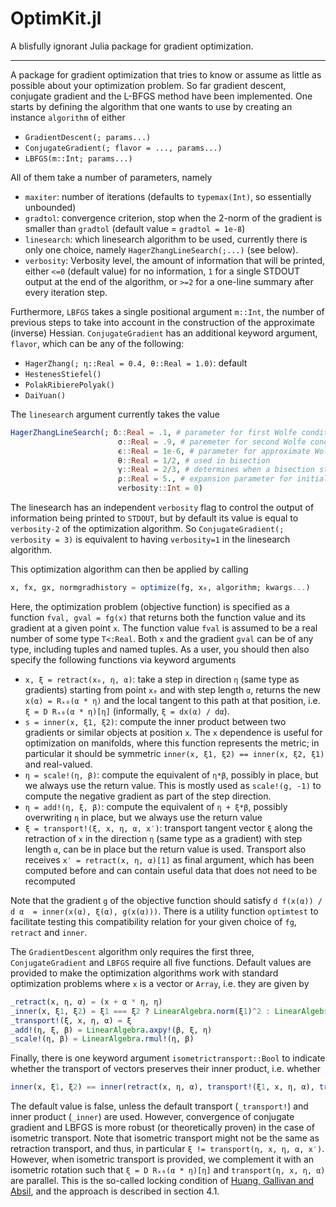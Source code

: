 # OptimKit.jl

A blisfully ignorant Julia package for gradient optimization.

---

A package for gradient optimization that tries to know or assume as little as possible about your optimization problem. So far gradient descent, conjugate gradient and the L-BFGS method have been implemented. One starts by defining the algorithm that one wants to use by creating an instance `algorithm` of either
*   `GradientDescent(; params...)`
*   `ConjugateGradient(; flavor = ..., params...)`
*   `LBFGS(m::Int; params...)`

All of them take a number of parameters, namely

*   `maxiter`: number of iterations (defaults to `typemax(Int)`, so essentially unbounded)
*   `gradtol`: convergence criterion, stop when the 2-norm of the gradient is smaller than `gradtol` (default value = `gradtol = 1e-8`)
*   `linesearch`: which linesearch algorithm to be used, currently there is only one choice, namely `HagerZhangLineSearch(;...)` (see below).
*   `verbosity`: Verbosity level, the amount of information that will be printed, either `<=0` (default value) for no information, `1` for a single STDOUT output at the end of the algorithm, or `>=2` for a one-line summary after every iteration step.

Furthermore, `LBFGS` takes a single positional argument `m::Int`, the number of previous steps to take into account in the construction of the approximate (inverse) Hessian. `ConjugateGradient` has an additional keyword argument, `flavor`, which can be any of the following:
*   `HagerZhang(; η::Real = 0.4, θ::Real = 1.0)`: default
*   `HestenesStiefel()`
*   `PolakRibierePolyak()`
*   `DaiYuan()`

The `linesearch` argument currently takes the value
```julia
HagerZhangLineSearch(; δ::Real = .1, # parameter for first Wolfe condition
                        σ::Real = .9, # paremeter for second Wolfe condition
                        ϵ::Real = 1e-6, # parameter for approximate Wolfe condition, accept fluctation of ϵ on the function value
                        θ::Real = 1/2, # used in bisection
                        γ::Real = 2/3, # determines when a bisection step is performed
                        ρ::Real = 5., # expansion parameter for initial bracket interval
                        verbosity::Int = 0)
```
The linesearch has an independent `verbosity` flag to control the output of information being printed to `STDOUT`, but by default its value is equal to `verbosity-2` of the optimization algorithm. So `ConjugateGradient(; verbosity = 3)` is equivalent to
having `verbosity=1` in the linesearch algorithm.

This optimization algorithm can then be applied by calling
```julia
x, fx, gx, normgradhistory = optimize(fg, x₀, algorithm; kwargs...)
```
Here, the optimization problem (objective function) is specified as a function `fval, gval = fg(x)` that returns both the function value and its gradient at a given point `x`. The function value `fval` is assumed to be a real number of some type `T<:Real`. Both `x` and the gradient `gval` can be of any type, including tuples and named tuples. As a user, you should then also specify the following functions via keyword arguments

*    `x, ξ = retract(x₀, η, α)`: take a step in direction `η` (same type as gradients) starting from point `x₀` and with step length `α`, returns the new ``x(α) = Rₓ₀(α * η)`` and the local tangent to this path at that position, i.e. ``ξ = D Rₓ₀(α * η)[η]`` (informally, ``ξ = dx(α) / dα``).
*    `s = inner(x, ξ1, ξ2)`: compute the inner product between two gradients or similar objects at position `x`. The `x` dependence is useful for optimization on manifolds, where this function represents the metric; in particular it should be symmetric `inner(x, ξ1, ξ2) == inner(x, ξ2, ξ1)` and real-valued.
*    `η = scale!(η, β)`: compute the equivalent of `η*β`, possibly in place, but we always use the return value. This is mostly used as `scale!(g, -1)` to compute the negative gradient as part of the step direction.
*    `η = add!(η, ξ, β)`: compute the equivalent of `η + ξ*β`, possibly overwriting `η` in place, but we always use the return value
*    `ξ = transport!(ξ, x, η, α, x′)`: transport tangent vector `ξ` along the retraction of `x` in the direction `η` (same type as a gradient) with step length `α`, can be in place but the return value is used. Transport also receives `x′ = retract(x, η, α)[1]` as final argument, which has been computed before and can contain useful data that does not need to be recomputed

Note that the gradient `g` of the objective function should satisfy ``d f(x(α)) / d α  = inner(x(α), ξ(α), g(x(α)))``. There is a utility function `optimtest` to facilitate testing this compatibility relation for your given choice of `fg`, `retract` and `inner`.

The `GradientDescent` algorithm only requires the first three, `ConjugateGradient` and `LBFGS` require all five functions. Default values are provided to make the optimization algorithms work with standard optimization problems where `x` is a vector or `Array`, i.e. they are given by
```julia
_retract(x, η, α) = (x + α * η, η)
_inner(x, ξ1, ξ2) = ξ1 === ξ2 ? LinearAlgebra.norm(ξ1)^2 : LinearAlgebra.dot(ξ1, ξ2)
_transport!(ξ, x, η, α) = ξ
_add!(η, ξ, β) = LinearAlgebra.axpy!(β, ξ, η)
_scale!(η, β) = LinearAlgebra.rmul!(η, β)
```

Finally, there is one keyword argument `isometrictransport::Bool` to indicate whether the transport of vectors preserves their inner product, i.e. whether
```julia
inner(x, ξ1, ξ2) == inner(retract(x, η, α), transport!(ξ1, x, η, α), transport!(ξ2, x, η, α))
```
The default value is false, unless the default transport (`_transport!`) and inner product (`_inner`) are used. However, convergence of conjugate gradient and LBFGS is more robust (or theoretically proven) in the case of isometric transport. Note that isometric transport might not be the same as retraction transport, and thus, in particular
``ξ != transport(η, x, η, α, x′)``. However, when isometric transport is provided, we complement it with an isometric rotation such that ``ξ = D Rₓ₀(α * η)[η]`` and ``transport(η, x, η, α)`` are parallel. This is the so-called locking condition of [Huang, Gallivan and Absil](https://doi.org/10.1137/140955483), and the approach is described in section 4.1.
